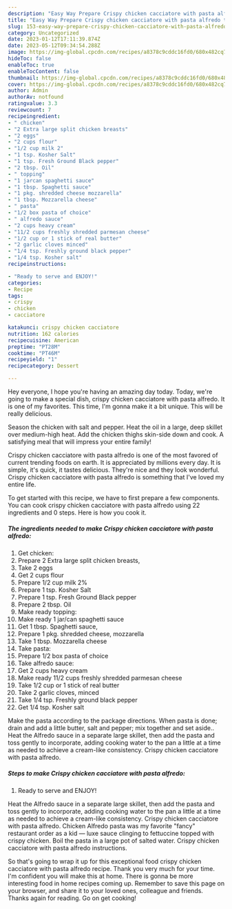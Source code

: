 ```yaml
---
description: "Easy Way Prepare Crispy chicken cacciatore with pasta alfredo the Very Delicious"
title: "Easy Way Prepare Crispy chicken cacciatore with pasta alfredo the Very Delicious"
slug: 153-easy-way-prepare-crispy-chicken-cacciatore-with-pasta-alfredo-the-very-delicious
category: Uncategorized
date: 2023-01-12T17:11:39.874Z
date: 2023-05-12T09:34:54.288Z
image: https://img-global.cpcdn.com/recipes/a8378c9cddc16fd0/680x482cq70/crispy-chicken-cacciatore-with-pasta-alfredo-recipe-main-photo.jpg
hideToc: false
enableToc: true
enableTocContent: false
thumbnail: https://img-global.cpcdn.com/recipes/a8378c9cddc16fd0/680x482cq70/crispy-chicken-cacciatore-with-pasta-alfredo-recipe-main-photo.jpg
cover: https://img-global.cpcdn.com/recipes/a8378c9cddc16fd0/680x482cq70/crispy-chicken-cacciatore-with-pasta-alfredo-recipe-main-photo.jpg
author: Admin
authorAv: notfound
ratingvalue: 3.3
reviewcount: 7
recipeingredient:
- " chicken"
- "2 Extra large split chicken breasts"
- "2 eggs"
- "2 cups flour"
- "1/2 cup milk 2"
- "1 tsp. Kosher Salt"
- "1 tsp. Fresh Ground Black pepper"
- "2 tbsp. Oil"
- " topping"
- "1 jarcan spaghetti sauce"
- "1 tbsp. Spaghetti sauce"
- "1 pkg. shredded cheese mozzarella"
- "1 tbsp. Mozzarella cheese"
- " pasta"
- "1/2 box pasta of choice"
- " alfredo sauce"
- "2 cups heavy cream"
- "11/2 cups freshly shredded parmesan cheese"
- "1/2 cup or 1 stick of real butter"
- "2 garlic cloves minced"
- "1/4 tsp. Freshly ground black pepper"
- "1/4 tsp. Kosher salt"
recipeinstructions:

- "Ready to serve and ENJOY!"
categories:
- Recipe
tags:
- crispy
- chicken
- cacciatore

katakunci: crispy chicken cacciatore 
nutrition: 162 calories
recipecuisine: American
preptime: "PT28M"
cooktime: "PT46M"
recipeyield: "1"
recipecategory: Dessert

---
```



Hey everyone, I hope you're having an amazing day today. Today, we're going to make a special dish, crispy chicken cacciatore with pasta alfredo. It is one of my favorites. This time, I'm gonna make it a bit unique. This will be really delicious.

Season the chicken with salt and pepper. Heat the oil in a large, deep skillet over medium-high heat. Add the chicken thighs skin-side down and cook. A satisfying meal that will impress your entire family!

Crispy chicken cacciatore with pasta alfredo is one of the most favored of current trending foods on earth. It is appreciated by millions every day. It is simple, it's quick, it tastes delicious. They're nice and they look wonderful. Crispy chicken cacciatore with pasta alfredo is something that I've loved my entire life.


To get started with this recipe, we have to first prepare a few components. You can cook crispy chicken cacciatore with pasta alfredo using 22 ingredients and 0 steps. Here is how you cook it.

<!--inarticleads1-->

##### The ingredients needed to make Crispy chicken cacciatore with pasta alfredo:

1. Get  chicken:
1. Prepare 2 Extra large split chicken breasts,
1. Take 2 eggs
1. Get 2 cups flour
1. Prepare 1/2 cup milk 2%
1. Prepare 1 tsp. Kosher Salt
1. Prepare 1 tsp. Fresh Ground Black pepper
1. Prepare 2 tbsp. Oil
1. Make ready  topping:
1. Make ready 1 jar/can spaghetti sauce
1. Get 1 tbsp. Spaghetti sauce,
1. Prepare 1 pkg. shredded cheese, mozzarella
1. Take 1 tbsp. Mozzarella cheese
1. Take  pasta:
1. Prepare 1/2 box pasta of choice
1. Take  alfredo sauce:
1. Get 2 cups heavy cream
1. Make ready 11/2 cups freshly shredded parmesan cheese
1. Take 1/2 cup or 1 stick of real butter
1. Take 2 garlic cloves, minced
1. Take 1/4 tsp. Freshly ground black pepper
1. Get 1/4 tsp. Kosher salt


Make the pasta according to the package directions. When pasta is done; drain and add a little butter, salt and pepper; mix together and set aside.. Heat the Alfredo sauce in a separate large skillet, then add the pasta and toss gently to incorporate, adding cooking water to the pan a little at a time as needed to achieve a cream-like consistency. Crispy chicken cacciatore with pasta alfredo. 

<!--inarticleads2-->

##### Steps to make Crispy chicken cacciatore with pasta alfredo:


1. Ready to serve and ENJOY!

Heat the Alfredo sauce in a separate large skillet, then add the pasta and toss gently to incorporate, adding cooking water to the pan a little at a time as needed to achieve a cream-like consistency. Crispy chicken cacciatore with pasta alfredo. Chicken Alfredo pasta was my favorite &#34;fancy&#34; restaurant order as a kid — luxe sauce clinging to fettuccine topped with crispy chicken. Boil the pasta in a large pot of salted water. Crispy chicken cacciatore with pasta alfredo instructions. 

So that's going to wrap it up for this exceptional food crispy chicken cacciatore with pasta alfredo recipe. Thank you very much for your time. I'm confident you will make this at home. There is gonna be more interesting food in home recipes coming up. Remember to save this page on your browser, and share it to your loved ones, colleague and friends. Thanks again for reading. Go on get cooking!
